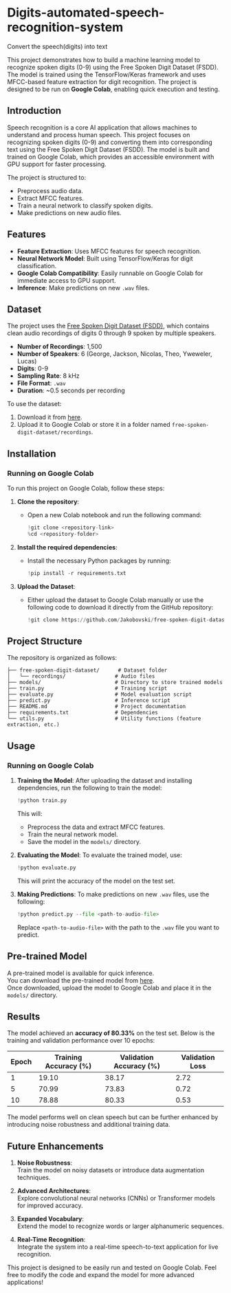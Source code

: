 # Digits-automated-speech-recognition-system
Convert the speech(digits) into text 

This project demonstrates how to build a machine learning model to recognize spoken digits (0-9) using the Free Spoken Digit Dataset (FSDD). The model is trained using the TensorFlow/Keras framework and uses MFCC-based feature extraction for digit recognition. The project is designed to be run on **Google Colab**, enabling quick execution and testing.

## **Introduction**

Speech recognition is a core AI application that allows machines to understand and process human speech. This project focuses on recognizing spoken digits (0-9) and converting them into corresponding text using the Free Spoken Digit Dataset (FSDD). The model is built and trained on Google Colab, which provides an accessible environment with GPU support for faster processing.

The project is structured to:
- Preprocess audio data.
- Extract MFCC features.
- Train a neural network to classify spoken digits.
- Make predictions on new audio files.


## **Features**

- **Feature Extraction**: Uses MFCC features for speech recognition.
- **Neural Network Model**: Built using TensorFlow/Keras for digit classification.
- **Google Colab Compatibility**: Easily runnable on Google Colab for immediate access to GPU support.
- **Inference**: Make predictions on new `.wav` files.


## **Dataset**

The project uses the [Free Spoken Digit Dataset (FSDD)](https://github.com/Jakobovski/free-spoken-digit-dataset), which contains clean audio recordings of digits 0 through 9 spoken by multiple speakers.

- **Number of Recordings**: 1,500  
- **Number of Speakers**: 6 (George, Jackson, Nicolas, Theo, Yweweler, Lucas)  
- **Digits**: 0-9  
- **Sampling Rate**: 8 kHz  
- **File Format**: `.wav`  
- **Duration**: ~0.5 seconds per recording  

To use the dataset:
1. Download it from [here](https://github.com/Jakobovski/free-spoken-digit-dataset).  
2. Upload it to Google Colab or store it in a folder named `free-spoken-digit-dataset/recordings`.


## **Installation**

### **Running on Google Colab**

To run this project on Google Colab, follow these steps:

1. **Clone the repository**:
   - Open a new Colab notebook and run the following command:
     ```python
     !git clone <repository-link>
     %cd <repository-folder>
     ```

2. **Install the required dependencies**:
   - Install the necessary Python packages by running:
     ```python
     !pip install -r requirements.txt
     ```

3. **Upload the Dataset**:
   - Either upload the dataset to Google Colab manually or use the following code to download it directly from the GitHub repository:
     ```python
     !git clone https://github.com/Jakobovski/free-spoken-digit-dataset.git
     ```


## **Project Structure**

The repository is organized as follows:

```
├── free-spoken-digit-dataset/      # Dataset folder
│   └── recordings/                # Audio files
├── models/                        # Directory to store trained models
├── train.py                       # Training script
├── evaluate.py                    # Model evaluation script
├── predict.py                     # Inference script
├── README.md                      # Project documentation
├── requirements.txt               # Dependencies
└── utils.py                       # Utility functions (feature extraction, etc.)
```


## **Usage**

### **Running on Google Colab**

1. **Training the Model**:
   After uploading the dataset and installing dependencies, run the following to train the model:
   ```python
   !python train.py
   ```

   This will:
   - Preprocess the data and extract MFCC features.
   - Train the neural network model.
   - Save the model in the `models/` directory.

2. **Evaluating the Model**:
   To evaluate the trained model, use:
   ```python
   !python evaluate.py
   ```

   This will print the accuracy of the model on the test set.

3. **Making Predictions**:
   To make predictions on new `.wav` files, use the following:
   ```python
   !python predict.py --file <path-to-audio-file>
   ```

   Replace `<path-to-audio-file>` with the path to the `.wav` file you want to predict.


## **Pre-trained Model**

A pre-trained model is available for quick inference.  
You can download the pre-trained model from [here](#).  
Once downloaded, upload the model to Google Colab and place it in the `models/` directory.


## **Results**

The model achieved an **accuracy of 80.33%** on the test set. Below is the training and validation performance over 10 epochs:

| **Epoch** | **Training Accuracy (%)** | **Validation Accuracy (%)** | **Validation Loss** |  
|-----------|----------------------------|------------------------------|----------------------|  
| 1         | 19.10                      | 38.17                        | 2.72                 |  
| 5         | 70.99                      | 73.83                        | 0.72                 |  
| 10        | 78.88                      | 80.33                        | 0.53                 |  

The model performs well on clean speech but can be further enhanced by introducing noise robustness and additional training data.


## **Future Enhancements**

1. **Noise Robustness**:  
   Train the model on noisy datasets or introduce data augmentation techniques.

2. **Advanced Architectures**:  
   Explore convolutional neural networks (CNNs) or Transformer models for improved accuracy.

3. **Expanded Vocabulary**:  
   Extend the model to recognize words or larger alphanumeric sequences.

4. **Real-Time Recognition**:  
   Integrate the system into a real-time speech-to-text application for live recognition.


This project is designed to be easily run and tested on Google Colab. Feel free to modify the code and expand the model for more advanced applications!
